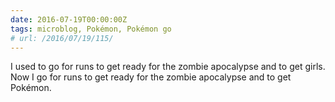 ```yaml
---
date: 2016-07-19T00:00:00Z
tags: microblog, Pokémon, Pokémon go
# url: /2016/07/19/115/
---
```


I used to go for runs to get ready for the zombie apocalypse and to get girls. Now I go for runs to get ready for the zombie apocalypse and to get Pokémon. 